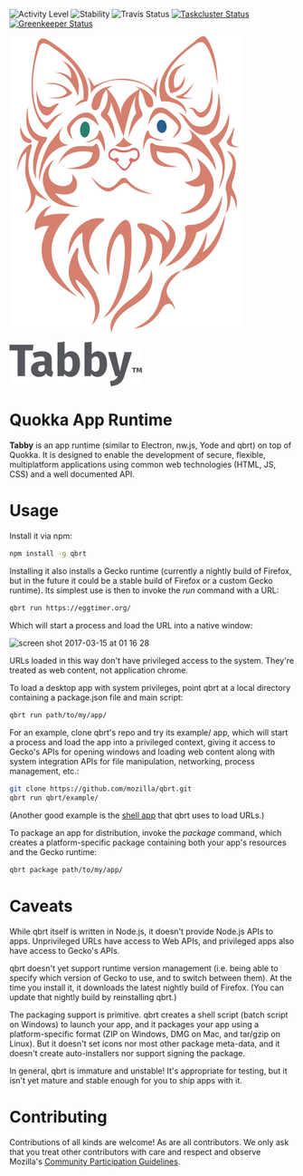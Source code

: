 ![Activity Level](https://img.shields.io/badge/status-active-brightgreen.svg?style=flat-square)
![Stability](https://anima-os.github.io/stabl-badges/experimental.svg)
![Travis Status](https://travis-ci.org/mozilla/qbrt.svg?branch=master)
[![Taskcluster Status](https://github.taskcluster.net/v1/repository/mozilla/qbrt/master/badge.svg)](https://github.taskcluster.net/v1/repository/mozilla/qbrt/master/latest)
[![Greenkeeper Status](https://badges.greenkeeper.io/mozilla/qbrt.svg)](https://greenkeeper.io/)

![Logo](logo.svg)

![Wordmark](wordmark.svg)

Quokka App Runtime
===

**Tabby** is an app runtime (similar to Electron, nw.js, Yode and qbrt) on top of Quokka.
It is designed to enable the development of secure, flexible, multiplatform applications using
common web technologies (HTML, JS, CSS) and a well documented API.

# Usage

Install it via npm:

```bash
npm install -g qbrt
```

Installing it also installs a Gecko runtime (currently a nightly build
of Firefox, but in the future it could be a stable build of Firefox
or a custom Gecko runtime). Its simplest use is then to invoke the *run*
command with a URL:

```bash
qbrt run https://eggtimer.org/
```

Which will start a process and load the URL into a native window:

<img width="695" alt="screen shot 2017-03-15 at 01 16 28" src="https://cloud.githubusercontent.com/assets/305455/23939844/c5f39068-091f-11e7-8335-d1ba27fed6f3.png">

URLs loaded in this way don't have privileged access to the system.
They're treated as web content, not application chrome.

To load a desktop app with system privileges, point qbrt at a local directory
containing a package.json file and main script:

```bash
qbrt run path/to/my/app/
```

For an example, clone qbrt's repo and try its example/ app, which will start
a process and load the app into a privileged context, giving it access
to Gecko's APIs for opening windows and loading web content along with system
integration APIs for file manipulation, networking, process management, etc.:

```bash
git clone https://github.com/mozilla/qbrt.git
qbrt run qbrt/example/
```

(Another good example is
the [shell app](https://github.com/mozilla/qbrt/tree/master/shell)
that qbrt uses to load URLs.)

To package an app for distribution, invoke the *package* command,
which creates a platform-specific package containing both your app's resources
and the Gecko runtime:

```bash
qbrt package path/to/my/app/
```

# Caveats

While qbrt itself is written in Node.js, it doesn't provide Node.js APIs
to apps. Unprivileged URLs have access to Web APIs, and privileged apps
also have access to Gecko's APIs.

qbrt doesn't yet support runtime version management (i.e. being able to specify
which version of Gecko to use, and to switch between them). At the time
you install it, it downloads the latest nightly build of Firefox.
(You can update that nightly build by reinstalling qbrt.)

The packaging support is primitive. qbrt creates a shell script (batch script
on Windows) to launch your app, and it packages your app using
a platform-specific format (ZIP on Windows, DMG on Mac, and tar/gzip on Linux).
But it doesn't set icons nor most other package meta-data, and it doesn't create
auto-installers nor support signing the package.

In general, qbrt is immature and unstable! It's appropriate for testing,
but it isn't yet mature and stable enough for you to ship apps with it.

# Contributing

Contributions of all kinds are welcome! As are all contributors. We only ask
that you treat other contributors with care and respect and observe Mozilla's
[Community Participation Guidelines](https://www.mozilla.org/en-US/about/governance/policies/participation/).
